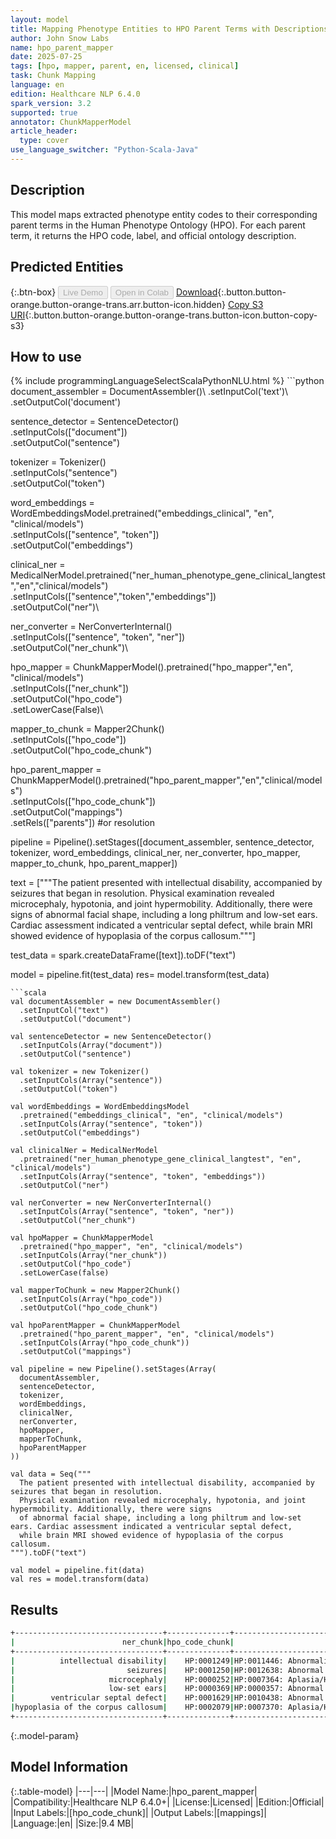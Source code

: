 ```yaml
---
layout: model
title: Mapping Phenotype Entities to HPO Parent Terms with Descriptions
author: John Snow Labs
name: hpo_parent_mapper
date: 2025-07-25
tags: [hpo, mapper, parent, en, licensed, clinical]
task: Chunk Mapping
language: en
edition: Healthcare NLP 6.4.0
spark_version: 3.2
supported: true
annotator: ChunkMapperModel
article_header:
  type: cover
use_language_switcher: "Python-Scala-Java"
---
```


## Description

This model maps extracted phenotype entity codes to their corresponding parent terms in the Human Phenotype Ontology (HPO). For each parent term, it returns the HPO code, label, and official ontology description.

## Predicted Entities



{:.btn-box}
<button class="button button-orange" disabled>Live Demo</button>
<button class="button button-orange" disabled>Open in Colab</button>
[Download](https://s3.amazonaws.com/auxdata.johnsnowlabs.com/clinical/models/hpo_parent_mapper_en_6.4.0_3.2_1753464263657.zip){:.button.button-orange.button-orange-trans.arr.button-icon.hidden}
[Copy S3 URI](s3://auxdata.johnsnowlabs.com/clinical/models/hpo_parent_mapper_en_6.4.0_3.2_1753464263657.zip){:.button.button-orange.button-orange-trans.button-icon.button-copy-s3}

## How to use



<div class="tabs-box" markdown="1">
{% include programmingLanguageSelectScalaPythonNLU.html %}
```python
document_assembler = DocumentAssembler()\
    .setInputCol('text')\
    .setOutputCol('document')

sentence_detector = SentenceDetector()\
    .setInputCols(["document"])\
    .setOutputCol("sentence")

tokenizer = Tokenizer()\
    .setInputCols("sentence")\
    .setOutputCol("token")

word_embeddings = WordEmbeddingsModel.pretrained("embeddings_clinical", "en", "clinical/models")\
    .setInputCols(["sentence", "token"])\
    .setOutputCol("embeddings")

clinical_ner = MedicalNerModel.pretrained("ner_human_phenotype_gene_clinical_langtest","en","clinical/models")\
    .setInputCols(["sentence","token","embeddings"])\
    .setOutputCol("ner")\

ner_converter = NerConverterInternal()\
    .setInputCols(["sentence", "token", "ner"])\
    .setOutputCol("ner_chunk")\

hpo_mapper = ChunkMapperModel().pretrained("hpo_mapper","en", "clinical/models")\
    .setInputCols(["ner_chunk"])\
    .setOutputCol("hpo_code")\
    .setLowerCase(False)\

mapper_to_chunk = Mapper2Chunk()\
    .setInputCols(["hpo_code"])\
    .setOutputCol("hpo_code_chunk")

hpo_parent_mapper = ChunkMapperModel().pretrained("hpo_parent_mapper","en","clinical/models")\
    .setInputCols(["hpo_code_chunk"])\
    .setOutputCol("mappings")\
    .setRels(["parents"]) #or resolution

pipeline = Pipeline().setStages([document_assembler,
                                 sentence_detector,
                                 tokenizer,
                                 word_embeddings,
                                 clinical_ner,
                                 ner_converter,
                                 hpo_mapper,
                                 mapper_to_chunk,
                                 hpo_parent_mapper])

text = ["""The patient presented with intellectual disability, accompanied by seizures that began in resolution. 
Physical examination revealed microcephaly, hypotonia, and joint hypermobility. Additionally, there were signs
of abnormal facial shape, including a long philtrum and low-set ears. Cardiac assessment indicated a ventricular septal defect,
while brain MRI showed evidence of hypoplasia of the corpus callosum."""]

test_data = spark.createDataFrame([text]).toDF("text")

model = pipeline.fit(test_data)
res= model.transform(test_data)
```
```scala
val documentAssembler = new DocumentAssembler()
  .setInputCol("text")
  .setOutputCol("document")

val sentenceDetector = new SentenceDetector()
  .setInputCols(Array("document"))
  .setOutputCol("sentence")

val tokenizer = new Tokenizer()
  .setInputCols(Array("sentence"))
  .setOutputCol("token")

val wordEmbeddings = WordEmbeddingsModel
  .pretrained("embeddings_clinical", "en", "clinical/models")
  .setInputCols(Array("sentence", "token"))
  .setOutputCol("embeddings")

val clinicalNer = MedicalNerModel
  .pretrained("ner_human_phenotype_gene_clinical_langtest", "en", "clinical/models")
  .setInputCols(Array("sentence", "token", "embeddings"))
  .setOutputCol("ner")

val nerConverter = new NerConverterInternal()
  .setInputCols(Array("sentence", "token", "ner"))
  .setOutputCol("ner_chunk")

val hpoMapper = ChunkMapperModel
  .pretrained("hpo_mapper", "en", "clinical/models")
  .setInputCols(Array("ner_chunk"))
  .setOutputCol("hpo_code")
  .setLowerCase(false)

val mapperToChunk = new Mapper2Chunk()
  .setInputCols(Array("hpo_code"))
  .setOutputCol("hpo_code_chunk")

val hpoParentMapper = ChunkMapperModel
  .pretrained("hpo_parent_mapper", "en", "clinical/models")
  .setInputCols(Array("hpo_code_chunk"))
  .setOutputCol("mappings")

val pipeline = new Pipeline().setStages(Array(
  documentAssembler,
  sentenceDetector,
  tokenizer,
  wordEmbeddings,
  clinicalNer,
  nerConverter,
  hpoMapper,
  mapperToChunk,
  hpoParentMapper
))

val data = Seq("""
  The patient presented with intellectual disability, accompanied by seizures that began in resolution. 
  Physical examination revealed microcephaly, hypotonia, and joint hypermobility. Additionally, there were signs
  of abnormal facial shape, including a long philtrum and low-set ears. Cardiac assessment indicated a ventricular septal defect,
  while brain MRI showed evidence of hypoplasia of the corpus callosum.
""").toDF("text")

val model = pipeline.fit(data)
val res = model.transform(data)
```
</div>

## Results

```bash
+---------------------------------+--------------+------------------------------------------------------------------------------------------------------------------------+
|                        ner_chunk|hpo_code_chunk|                                                                                                          mapping_result|
+---------------------------------+--------------+------------------------------------------------------------------------------------------------------------------------+
|          intellectual disability|    HP:0001249|HP:0011446: Abnormality of mental function ## This includes abnormalities in speech, mood, emotions, behavior, and co...|
|                         seizures|    HP:0001250|HP:0012638: Abnormal nervous system physiology ## A functional anomaly of the nervous system. => HP:0000707: Abnormal...|
|                     microcephaly|    HP:0000252|HP:0007364: Aplasia/Hypoplasia of the cerebrum ## Absent/small cerebrum => HP:0002060: Abnormal cerebral morphology #...|
|                     low-set ears|    HP:0000369|HP:0000357: Abnormal location of ears ## Abnormal location of the ear. => HP:0000377: Abnormal pinna morphology ## Th...|
|        ventricular septal defect|    HP:0001629|HP:0010438: Abnormal ventricular septum morphology ## A structural abnormality of the interventricular septum. => HP:...|
|hypoplasia of the corpus callosum|    HP:0002079|HP:0007370: Aplasia/Hypoplasia of the corpus callosum ## Absence or underdevelopment of the corpus callosum. => HP:00...|
+---------------------------------+--------------+------------------------------------------------------------------------------------------------------------------------+

```

{:.model-param}
## Model Information

{:.table-model}
|---|---|
|Model Name:|hpo_parent_mapper|
|Compatibility:|Healthcare NLP 6.4.0+|
|License:|Licensed|
|Edition:|Official|
|Input Labels:|[hpo_code_chunk]|
|Output Labels:|[mappings]|
|Language:|en|
|Size:|9.4 MB|